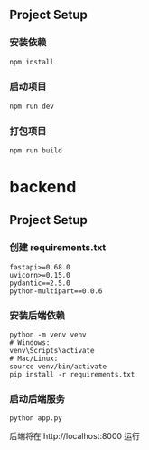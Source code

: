 ## Project Setup

### 安装依赖
```sh
npm install
```

### 启动项目

```sh
npm run dev
```

### 打包项目

```sh
npm run build
```

# backend

## Project Setup

### 创建 requirements.txt
```shell
fastapi>=0.68.0
uvicorn>=0.15.0
pydantic==2.5.0
python-multipart==0.0.6
```

### 安装后端依赖
```shell
python -m venv venv
# Windows:
venv\Scripts\activate
# Mac/Linux:
source venv/bin/activate
pip install -r requirements.txt
```

### 启动后端服务
```shell
python app.py
```
后端将在 http://localhost:8000 运行
